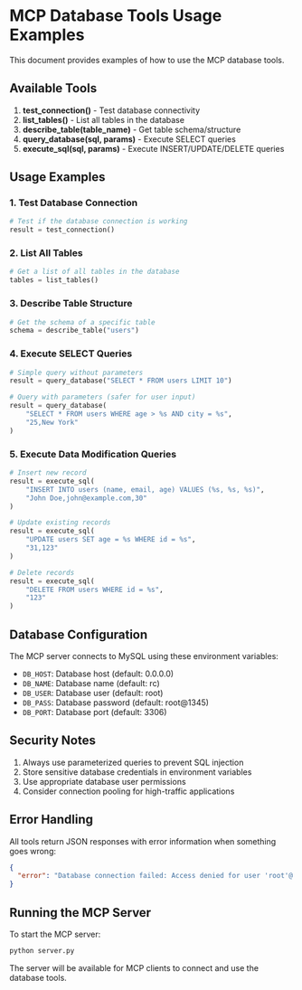 # MCP Database Tools Usage Examples

This document provides examples of how to use the MCP database tools.

## Available Tools

1. **test_connection()** - Test database connectivity
2. **list_tables()** - List all tables in the database
3. **describe_table(table_name)** - Get table schema/structure
4. **query_database(sql, params)** - Execute SELECT queries
5. **execute_sql(sql, params)** - Execute INSERT/UPDATE/DELETE queries

## Usage Examples

### 1. Test Database Connection

```python
# Test if the database connection is working
result = test_connection()
```

### 2. List All Tables

```python
# Get a list of all tables in the database
tables = list_tables()
```

### 3. Describe Table Structure

```python
# Get the schema of a specific table
schema = describe_table("users")
```

### 4. Execute SELECT Queries

```python
# Simple query without parameters
result = query_database("SELECT * FROM users LIMIT 10")

# Query with parameters (safer for user input)
result = query_database(
    "SELECT * FROM users WHERE age > %s AND city = %s",
    "25,New York"
)
```

### 5. Execute Data Modification Queries

```python
# Insert new record
result = execute_sql(
    "INSERT INTO users (name, email, age) VALUES (%s, %s, %s)",
    "John Doe,john@example.com,30"
)

# Update existing records
result = execute_sql(
    "UPDATE users SET age = %s WHERE id = %s",
    "31,123"
)

# Delete records
result = execute_sql(
    "DELETE FROM users WHERE id = %s",
    "123"
)
```

## Database Configuration

The MCP server connects to MySQL using these environment variables:

- `DB_HOST`: Database host (default: 0.0.0.0)
- `DB_NAME`: Database name (default: rc)
- `DB_USER`: Database user (default: root)
- `DB_PASS`: Database password (default: root@1345)
- `DB_PORT`: Database port (default: 3306)

## Security Notes

1. Always use parameterized queries to prevent SQL injection
2. Store sensitive database credentials in environment variables
3. Use appropriate database user permissions
4. Consider connection pooling for high-traffic applications

## Error Handling

All tools return JSON responses with error information when something goes wrong:

```json
{
  "error": "Database connection failed: Access denied for user 'root'@'localhost'"
}
```

## Running the MCP Server

To start the MCP server:

```bash
python server.py
```

The server will be available for MCP clients to connect and use the database tools.
